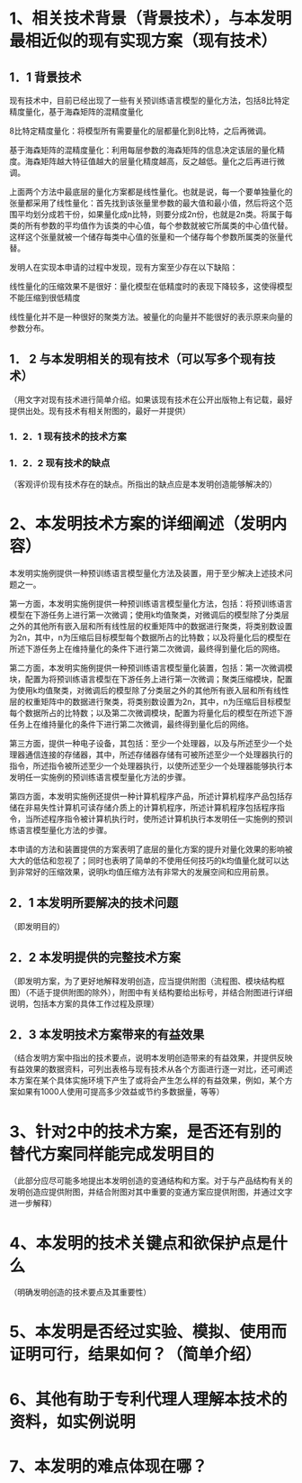 
# 1、相关技术背景（背景技术），与本发明最相近似的现有实现方案（现有技术）
## 1．1 背景技术

现有技术中，目前已经出现了一些有关预训练语言模型的量化方法，包括8比特定精度量化，基于海森矩阵的混精度量化

8比特定精度量化：将模型所有需要量化的层都量化到8比特，之后再微调。

基于海森矩阵的混精度量化：利用每层参数的海森矩阵的信息决定该层的量化精度。海森矩阵越大特征值越大的层量化精度越高，反之越低。量化之后再进行微调。

上面两个方法中最底层的量化方案都是线性量化。也就是说，每一个要单独量化的张量都采用了线性量化：首先找到该张量里参数的最大值和最小值，然后将这个范围平均划分成若干份，如果量化成n比特，则要分成2n份，也就是2n类。将属于每类的所有参数的平均值作为该类的中心值，每个参数就被它所属类的中心值代替。这样这个张量就被一个储存每类中心值的张量和一个储存每个参数所属类的张量代替。

发明人在实现本申请的过程中发现，现有方案至少存在以下缺陷：

线性量化的压缩效果不是很好：量化模型在低精度时的表现下降较多，这使得模型不能压缩到很低精度

线性量化并不是一种很好的聚类方法。被量化的向量并不能很好的表示原来向量的参数分布。


## 1．	2 与本发明相关的现有技术（可以写多个现有技术）
（用文字对现有技术进行简单介绍。如果该现有技术在公开出版物上有记载，最好提供出处。现有技术有相关附图的，最好一并提供）
### 1．2．1 现有技术的技术方案
### 1．2．2 现有技术的缺点
（客观评价现有技术存在的缺点。所指出的缺点应是本发明创造能够解决的）
# 2、本发明技术方案的详细阐述（发明内容）

本发明实施例提供一种预训练语言模型量化方法及装置，用于至少解决上述技术问题之一。

第一方面，本发明实施例提供一种预训练语言模型量化方法，包括：将预训练语言模型在下游任务上进行第一次微调；使用k均值聚类，对微调后的模型除了分类层之外的其他所有嵌入层和所有线性层的权重矩阵中的数据进行聚类，将类别数设置为2n，其中，n为压缩后目标模型每个数据所占的比特数；以及将量化后的模型在所述下游任务上在维持量化的条件下进行第二次微调，最终得到量化后的网络。

第二方面，本发明实施例提供一种预训练语言模型量化装置，包括：第一次微调模块，配置为将预训练语言模型在下游任务上进行第一次微调；聚类压缩模块，配置为使用k均值聚类，对微调后的模型除了分类层之外的其他所有嵌入层和所有线性层的权重矩阵中的数据进行聚类，将类别数设置为2n，其中，n为压缩后目标模型每个数据所占的比特数；以及第二次微调模块，配置为将量化后的模型在所述下游任务上在维持量化的条件下进行第二次微调，最终得到量化后的网络。

第三方面，提供一种电子设备，其包括：至少一个处理器，以及与所述至少一个处理器通信连接的存储器，其中，所述存储器存储有可被所述至少一个处理器执行的指令，所述指令被所述至少一个处理器执行，以使所述至少一个处理器能够执行本发明任一实施例的预训练语言模型量化方法的步骤。


第四方面，本发明实施例还提供一种计算机程序产品，所述计算机程序产品包括存储在非易失性计算机可读存储介质上的计算机程序，所述计算机程序包括程序指令，当所述程序指令被计算机执行时，使所述计算机执行本发明任一实施例的预训练语言模型量化方法的步骤。

本申请的方法和装置提供的方案表明了底层的量化方案的提升对量化效果的影响被大大的低估和忽视了；同时也表明了简单的不使用任何技巧的k均值量化就可以达到非常好的压缩效果，说明k均值压缩方法有非常大的发展空间和应用前景。

## 2．1 本发明所要解决的技术问题
（即发明目的）
## 2．2 本发明提供的完整技术方案
（即发明方案，为了更好地解释发明创造，应当提供附图（流程图、模块结构框图）（不适于提供附图的除外），附图中有关结构要给出标号，并结合附图进行详细说明，包括本方案的具体工作过程及原理）
## 2．3 本发明技术方案带来的有益效果
（结合发明方案中指出的技术要点，说明本发明创造带来的有益效果，并提供反映有益效果的数据资料，可列出表格与现有技术从各个方面进行逐一对比，还可阐述本方案在某个具体实施环境下产生了或将会产生怎么样的有益效果，例如，某个方案如果有1000人使用可提高多少效益或节约多数据量，等等）

# 3、针对2中的技术方案，是否还有别的替代方案同样能完成发明目的
（此部分应尽可能多地提出本发明创造的变通结构和方案。对于与产品结构有关的发明创造应提供附图，并结合附图对其中重要的变通方案应提供附图，并通过文字进一步解释）

# 4、本发明的技术关键点和欲保护点是什么
（明确发明创造的技术要点及其重要性）

# 5、本发明是否经过实验、模拟、使用而证明可行，结果如何？（简单介绍）


# 6、其他有助于专利代理人理解本技术的资料，如实例说明

# 7、本发明的难点体现在哪？
